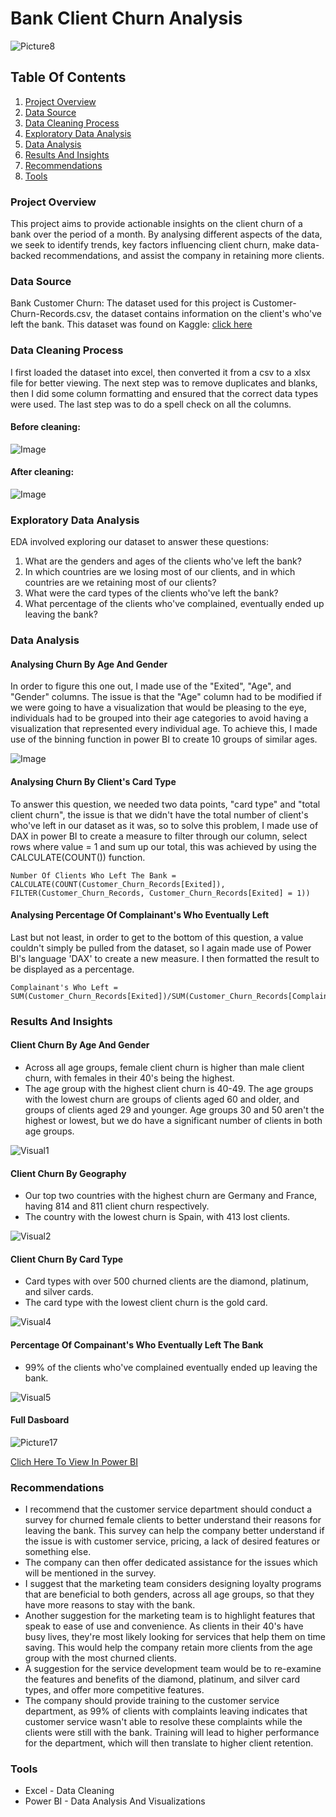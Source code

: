 # Bank Client Churn Analysis 

![Picture8](https://github.com/user-attachments/assets/f297ee7c-a453-4f8e-a574-0b52f0798392)

## Table Of Contents
1. [Project Overview](#project-overview)
2. [Data Source](#data-source)
3.  [Data Cleaning Process](#data-cleaning-process)
4.  [Exploratory Data Analysis](#exploratory-data-analysis)
5.  [Data Analysis](#data-analysis) 
6.  [Results And Insights](#results-and-insights)
7.  [Recommendations](#recommendations)
8.  [Tools](#tools) 

### Project Overview
This project aims to provide actionable insights on the client churn of a bank over the period of a month. By analysing different aspects of the data, we seek to identify trends, key factors influencing client churn, make data-backed recommendations, and assist the company in retaining more clients.

### Data Source
Bank Customer Churn: The dataset used for this project is Customer-Churn-Records.csv, the dataset contains information on the client's who've left the bank. This dataset was found on Kaggle: [click here](https://www.kaggle.com/datasets/radheshyamkollipara/bank-customer-churn)

### Data Cleaning Process
I first loaded the dataset into excel, then converted it from a csv to a xlsx file for better viewing. The next step was to remove duplicates and blanks, then I did some column formatting and ensured that the correct data types were used. The last step was to do a spell check on all the columns.

#### Before cleaning:

![Image](https://github.com/user-attachments/assets/020b17d6-45f1-4c62-b4e4-eaaf5bcf3246)


#### After cleaning:

![Image](https://github.com/user-attachments/assets/ccbe9c5f-4425-4e82-b687-d6cc4da46505)


### Exploratory Data Analysis
EDA involved exploring our dataset to answer these questions:
1. What are the genders and ages of the clients who've left the bank?
2. In which countries are we losing most of our clients, and in which countries are we retaining most of our clients?
3. What were the card types of the clients who've left the bank?
4. What percentage of the clients who've complained, eventually ended up leaving the bank?

### Data Analysis

#### Analysing Churn By Age And Gender
In order to figure this one out, I made use of the "Exited", "Age", and "Gender" columns. The issue is that the "Age" column had to be modified if we were going to have a visualization that would be pleasing to the eye, individuals had to be grouped into their age categories to avoid having a visualization that represented every individual age. To achieve this, I made use of the binning function in power BI to create 10 groups of similar ages.

![Image](https://github.com/user-attachments/assets/6aaf4b2f-0f26-4c89-9430-b71cb232bb19)

#### Analysing Churn By Client's Card Type
To answer this question, we needed two data points, "card type" and "total client churn", the issue is that we didn't have the total number of client's who've left in our dataset as it was, so to solve this problem, I made use of DAX in power BI to create a measure to filter through our column, select rows where value = 1 and sum up our total, this was achieved by using the CALCULATE(COUNT()) function.

```DAX
Number Of Clients Who Left The Bank = CALCULATE(COUNT(Customer_Churn_Records[Exited]), FILTER(Customer_Churn_Records, Customer_Churn_Records[Exited] = 1))
```

#### Analysing Percentage Of Complainant's Who Eventually Left
Last but not least, in order to get to the bottom of this question, a value couldn't simply be pulled from the dataset, so I again made use of Power BI's language 'DAX' to create a new measure. I then formatted the result to be displayed as a percentage.

```DAX
Complainant's Who Left = SUM(Customer_Churn_Records[Exited])/SUM(Customer_Churn_Records[Complain])
```

### Results And Insights
#### Client Churn By Age And Gender
- Across all age groups, female client churn is higher than male client churn, with females in their 40's being the highest.
- The age group with the highest client churn is 40-49. The age groups with the lowest churn are groups of clients aged 60 and older, and groups of clients aged 29 and younger. Age groups 30 and 50 aren't the highest or lowest, but we do have a significant number of clients in both age groups.

![Visual1](https://github.com/user-attachments/assets/5a8b21fb-d467-43c5-8e0e-8cd5508702e9)

#### Client Churn By Geography
- Our top two countries with the highest churn are Germany and France, having 814 and 811 client churn respectively.
- The country with the lowest churn is Spain, with 413 lost clients.

![Visual2](https://github.com/user-attachments/assets/b4f7c1d7-fb16-4458-b2e0-da4e71712bfe)

#### Client Churn By Card Type
- Card types with over 500 churned clients are the diamond, platinum, and silver cards.
- The card type with the lowest client churn is the gold card.

![Visual4](https://github.com/user-attachments/assets/14f00e36-edd6-4a89-94d7-d6a145e94499)

#### Percentage Of Compainant's Who Eventually Left The Bank
- 99% of the clients who've complained eventually ended up leaving the bank.

![Visual5](https://github.com/user-attachments/assets/c216e3e2-110b-4d47-b774-89559f23b897)

#### Full Dasboard

![Picture17](https://github.com/user-attachments/assets/70ba3dc6-0ff2-4191-9418-4dd6c47b1efe)

[Clich Here To View In Power BI](https://github.com/itumotlana08/Bank-Client-Churn-Analysis/blob/main/Bank_Client_Churn_Analysis.pbix)

### Recommendations
- I recommend that the customer service department should conduct a survey for churned female clients to better understand their reasons for leaving the bank. This survey can help the company better understand if the issue is with customer service, pricing, a lack of desired features or something else.
- The company can then offer dedicated assistance for the issues which will be mentioned in the survey.
- I suggest that the marketing team considers designing loyalty programs that are beneficial to both genders, across all age groups, so that they have more reasons to stay with the bank.
- Another suggestion for the marketing team is to highlight features that speak to ease of use and convenience. As clients in their 40's have busy lives, they're most likely looking for services that help them on time saving. This would help the company retain more clients from the age group with the most churned clients.
- A suggestion for the service development team would be to re-examine the features and benefits of the diamond, platinum, and silver card types, and offer more competitive features.
- The company should provide training to the customer service department, as 99% of clients with complaints leaving indicates that customer service wasn't able to resolve these complaints while the clients were still with the bank. Training will lead to higher performance for the department, which will then translate to higher client retention.

### Tools
- Excel - Data Cleaning
- Power BI - Data Analysis And Visualizations


